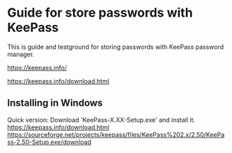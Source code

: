 
# Guide for store passwords with KeePass
This is guide and testground for storing passwords with KeePass password manager.

  https://keepass.info/

  https://keepass.info/download.html


## Installing in Windows

Quick version:
Download 'KeePass-X.XX-Setup.exe' and install it.
  https://keepass.info/download.html
  https://sourceforge.net/projects/keepass/files/KeePass%202.x/2.50/KeePass-2.50-Setup.exe/download


